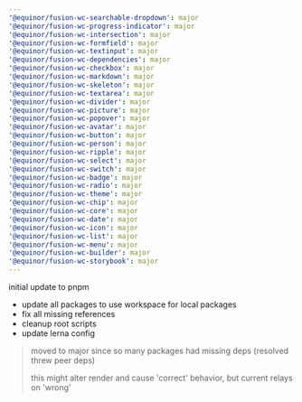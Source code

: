 ```yaml
---
'@equinor/fusion-wc-searchable-dropdown': major
'@equinor/fusion-wc-progress-indicator': major
'@equinor/fusion-wc-intersection': major
'@equinor/fusion-wc-formfield': major
'@equinor/fusion-wc-textinput': major
'@equinor/fusion-wc-dependencies': major
'@equinor/fusion-wc-checkbox': major
'@equinor/fusion-wc-markdown': major
'@equinor/fusion-wc-skeleton': major
'@equinor/fusion-wc-textarea': major
'@equinor/fusion-wc-divider': major
'@equinor/fusion-wc-picture': major
'@equinor/fusion-wc-popover': major
'@equinor/fusion-wc-avatar': major
'@equinor/fusion-wc-button': major
'@equinor/fusion-wc-person': major
'@equinor/fusion-wc-ripple': major
'@equinor/fusion-wc-select': major
'@equinor/fusion-wc-switch': major
'@equinor/fusion-wc-badge': major
'@equinor/fusion-wc-radio': major
'@equinor/fusion-wc-theme': major
'@equinor/fusion-wc-chip': major
'@equinor/fusion-wc-core': major
'@equinor/fusion-wc-date': major
'@equinor/fusion-wc-icon': major
'@equinor/fusion-wc-list': major
'@equinor/fusion-wc-menu': major
'@equinor/fusion-wc-builder': major
'@equinor/fusion-wc-storybook': major
---
```


initial update to pnpm

- update all packages to use workspace for local packages
- fix all missing references
- cleanup root scripts
- update lerna config

> moved to major since so many packages had missing deps (resolved threw peer deps)
>
> this might alter render and cause 'correct' behavior, but current relays on 'wrong' 

